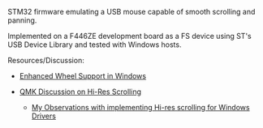 STM32 firmware emulating a USB mouse capable of smooth scrolling and panning.

Implemented on a F446ZE development board as a FS device using ST's USB Device Library and tested with Windows hosts.

Resources/Discussion:

- [Enhanced Wheel Support in Windows](https://download.microsoft.com/download/b/d/1/bd1f7ef4-7d72-419e-bc5c-9f79ad7bb66e/wheel.docx)

- [QMK Discussion on Hi-Res Scrolling](https://github.com/qmk/qmk_firmware/issues/17585)
  - [My Observations with implementing Hi-res scrolling for Windows Drivers](https://github.com/qmk/qmk_firmware/issues/17585#issuecomment-2208131714)
